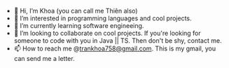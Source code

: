 - 👋 Hi, I’m Khoa (you can call me Thiên also)
- 👀 I’m interested in programming languages and cool projects.
- 🌱 I’m currently learning software engineeing.
- 💞️ I’m looking to collaborate on cool projects. If you're looking for someone to code with you in Java || TS. Then don't be shy, contact me.
- 📫 How to reach me @trankhoa758@gmail.com. This is my gmail, you can send me a letter.

<!---
khoatran1602/khoatran1602 is a ✨ special ✨ repository because its `README.md` (this file) appears on your GitHub profile.
You can click the Preview link to take a look at your changes.
--->
